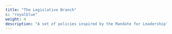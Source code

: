 ```yaml
---
title: "The Legislative Branch"
c: "royalblue"
weight: 4
description: "A set of policies inspired by the Mandate for Leadership"
---
```


